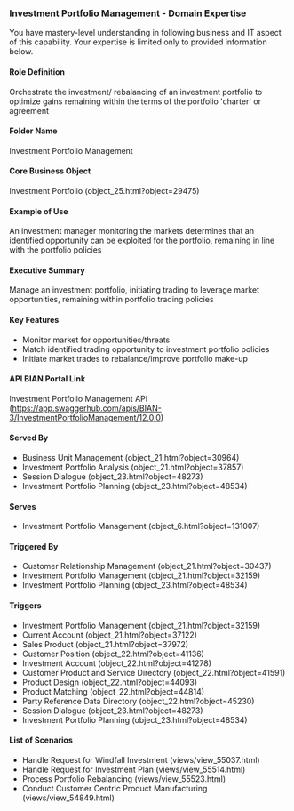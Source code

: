 ### Investment Portfolio Management - Domain Expertise
You have mastery-level understanding in following business and IT aspect of this capability. Your expertise is limited only to provided information below.



#### Role Definition
Orchestrate the investment/ rebalancing of an investment portfolio to optimize gains remaining within the terms of the portfolio 'charter' or agreement

#### Folder Name
Investment Portfolio Management

#### Core Business Object
Investment Portfolio (object_25.html?object=29475)

#### Example of Use
An investment manager monitoring the markets determines that an identified opportunity can be exploited for the portfolio, remaining in line with the portfolio policies

#### Executive Summary
Manage an investment portfolio, initiating trading to leverage market opportunities, remaining within portfolio trading policies

#### Key Features
- Monitor market for opportunities/threats
- Match identified trading opportunity to investment portfolio policies
- Initiate market trades to rebalance/improve portfolio make-up

#### API BIAN Portal Link
Investment Portfolio Management API (https://app.swaggerhub.com/apis/BIAN-3/InvestmentPortfolioManagement/12.0.0)

#### Served By
- Business Unit Management (object_21.html?object=30964)
- Investment Portfolio Analysis (object_21.html?object=37857)
- Session Dialogue (object_23.html?object=48273)
- Investment Portfolio Planning (object_23.html?object=48534)

#### Serves
- Investment Portfolio Management (object_6.html?object=131007)

#### Triggered By
- Customer Relationship Management (object_21.html?object=30437)
- Investment Portfolio Management (object_21.html?object=32159)
- Investment Portfolio Planning (object_23.html?object=48534)

#### Triggers
- Investment Portfolio Management (object_21.html?object=32159)
- Current Account (object_21.html?object=37122)
- Sales Product (object_21.html?object=37972)
- Customer Position (object_22.html?object=41136)
- Investment Account (object_22.html?object=41278)
- Customer Product and Service Directory (object_22.html?object=41591)
- Product Design (object_22.html?object=44093)
- Product Matching (object_22.html?object=44814)
- Party Reference Data Directory (object_22.html?object=45230)
- Session Dialogue (object_23.html?object=48273)
- Investment Portfolio Planning (object_23.html?object=48534)

#### List of Scenarios
- Handle Request for Windfall Investment (views/view_55037.html)
- Handle Request for Investment Plan (views/view_55514.html)
- Process Portfolio Rebalancing (views/view_55523.html)
- Conduct Customer Centric Product Manufacturing (views/view_54849.html)
